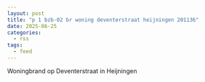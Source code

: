 ```yaml
---
layout: post
title: "p 1 bzb-02 br woning deventerstraat heijningen 201136"
date: 2025-06-25
categories: 
  - rss
tags: 
  - feed
---
```


Woningbrand op Deventerstraat in Heijningen
